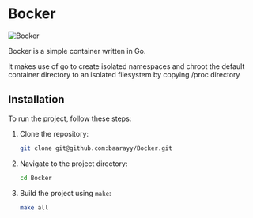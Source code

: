 # Bocker
![Bocker](https://encrypted-tbn0.gstatic.com/images?q=tbn:ANd9GcTAbhW80JC-tv6oCCFgql-QNrRqwmG0zPoNOg&usqp=CAU)

Bocker is a simple container written in Go.

It makes use of go to create isolated namespaces and chroot the default container directory to an isolated filesystem by copying /proc directory

## Installation

To run the project, follow these steps:

1. Clone the repository:

   ```sh
   git clone git@github.com:baarayy/Bocker.git
   ```

2. Navigate to the project directory:

   ```sh
   cd Bocker
   ```

3. Build the project using `make`:

   ```sh
   make all
   ```
